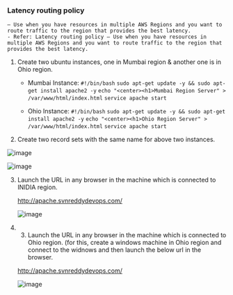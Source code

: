 ### Latency routing policy 

    – Use when you have resources in multiple AWS Regions and you want to route traffic to the region that provides the best latency.
    - Refer: Latency routing policy – Use when you have resources in multiple AWS Regions and you want to route traffic to the region that provides the best latency.
    
1. Create two ubuntu instances, one in Mumbai region & another one is in Ohio region.

    * Mumbai Instance:
        `#!/bin/bash`
        `sudo apt-get update -y && sudo apt-get install apache2 -y`
        `echo "<center><h1>Mumbai Region Server" > /var/www/html/index.html`
        `service apache start`

    * Ohio Instance:
        `#!/bin/bash`
        `sudo apt-get update -y && sudo apt-get install apache2 -y`
        `echo "<center><h1>Ohio Region Server" > /var/www/html/index.html`
        `service apache start`
        
2. Create two record sets with the same name for above two instances.

![image](https://user-images.githubusercontent.com/24622526/50133355-3ef19f00-02b1-11e9-9213-bb1fb0641dc7.png)

![image](https://user-images.githubusercontent.com/24622526/50133386-60528b00-02b1-11e9-8b6b-fc06cde656ac.png)

3. Launch the URL in any browser in the machine which is connected to INIDIA region.

   http://apache.svnreddydevops.com/
   
   ![image](https://user-images.githubusercontent.com/24622526/50133446-9a239180-02b1-11e9-8907-415f5d5cf00f.png)

4. 3. Launch the URL in any browser in the machine which is connected to Ohio region. (for this, create a windows machine in Ohio region and connect to the widnows and then launch the below url in the browser.

   http://apache.svnreddydevops.com/
   
   ![image](https://user-images.githubusercontent.com/24622526/50133503-dc4cd300-02b1-11e9-8fb6-e6b87f8ec58f.png)


